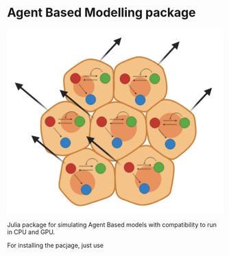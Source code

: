 
# Agent Based Modelling package 

![](./docs/src/assets/logo.png)

Julia package for simulating Agent Based models with compatibility to run in CPU and GPU.

For installing the pacjage, just use 